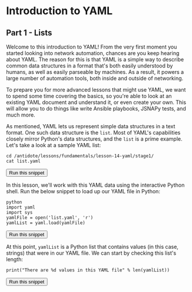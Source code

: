 # Introduction to YAML
## Part 1 - Lists

Welcome to this introduction to YAML! From the very first moment you started looking into network automation, chances are you keep
hearing about YAML. The reason for this is that YAML is a simple way to describe common data structures in a format that's both
easily understood by humans, as well as easily parseable by machines. As a result, it powers a large number of automation tools,
both inside and outside of networking.

To prepare you for more advanced lessons that might use YAML, we want to spend some time covering the basics, so you're able to
look at an existing YAML document and understand it, or even create your own. This will allow you to do things like write Ansible playbooks,
JSNAPy tests, and much more.

As mentioned, YAML lets us represent simple data structures in a text format. One such data structure is the `list`. Most of YAML's capabilities
closely mirror Python's data structures, and the `list` is a prime example. Let's take a look at a sample YAML list:

```
cd /antidote/lessons/fundamentals/lesson-14-yaml/stage1/
cat list.yaml
```
<button type="button" class="btn btn-primary btn-sm" onclick="runSnippetInTab('linux1', this)">Run this snippet</button>

In this lesson, we'll work with this YAML data using the interactive Python shell. Run the below snippet to load up our YAML file in Python:

```
python
import yaml
import sys
yamlFile = open('list.yaml', 'r')
yamlList = yaml.load(yamlFile)
```
<button type="button" class="btn btn-primary btn-sm" onclick="runSnippetInTab('linux1', this)">Run this snippet</button>

At this point, `yamlList` is a Python list that contains values (in this case, strings) that were in our YAML file. We can start by checking this list's length:

```
print("There are %d values in this YAML file" % len(yamlList))
```
<button type="button" class="btn btn-primary btn-sm" onclick="runSnippetInTab('linux1', this)">Run this snippet</button>
